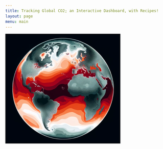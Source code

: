 ```yaml
---
title: Tracking Global CO2; an Interactive Dashboard, with Recipes!
layout: page
menu: main
---
```




<img src="/CO2_Data/hot_earth.png" width=360>
<br><br>
